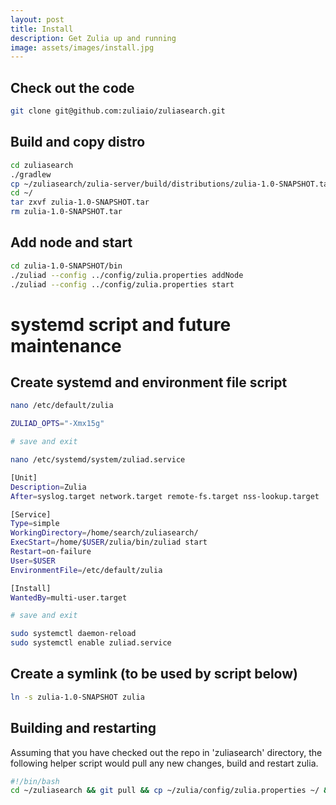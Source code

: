```yaml
---
layout: post
title: Install
description: Get Zulia up and running
image: assets/images/install.jpg
---
```


## Check out the code
```bash
git clone git@github.com:zuliaio/zuliasearch.git
```

## Build and copy distro
```bash
cd zuliasearch
./gradlew
cp ~/zuliasearch/zulia-server/build/distributions/zulia-1.0-SNAPSHOT.tar ~/
cd ~/
tar zxvf zulia-1.0-SNAPSHOT.tar
rm zulia-1.0-SNAPSHOT.tar
```

## Add node and start
```bash
cd zulia-1.0-SNAPSHOT/bin
./zuliad --config ../config/zulia.properties addNode
./zuliad --config ../config/zulia.properties start
```

# systemd script and future maintenance
## Create systemd and environment file script
```bash
nano /etc/default/zulia

ZULIAD_OPTS="-Xmx15g"

# save and exit

nano /etc/systemd/system/zuliad.service

[Unit]
Description=Zulia
After=syslog.target network.target remote-fs.target nss-lookup.target

[Service]
Type=simple
WorkingDirectory=/home/search/zuliasearch/
ExecStart=/home/$USER/zulia/bin/zuliad start
Restart=on-failure
User=$USER
EnvironmentFile=/etc/default/zulia

[Install]
WantedBy=multi-user.target

# save and exit

sudo systemctl daemon-reload
sudo systemctl enable zuliad.service

```

## Create a symlink (to be used by script below)
```bash
ln -s zulia-1.0-SNAPSHOT zulia
```

## Building and restarting
Assuming that you have checked out the repo in 'zuliasearch' directory, the following helper script would pull any new changes, build and restart zulia.

```bash
#!/bin/bash
cd ~/zuliasearch && git pull && cp ~/zulia/config/zulia.properties ~/ && ./gradlew -x test && cp ~/zuliasearch/zulia-server/build/distributions/zulia-1.0-SNAPSHOT.tar ~/ && rm -rf ~/zulia-1.0-SNAPSHOT && cd ~/ && tar -xvf zulia-1.0-SNAPSHOT.tar && rm zulia-1.0-SNAPSHOT.tar && cp ~/zulia.properties ~/zulia/config/zulia.properties && rm -f ~/zulia.properties && sudo systemctl restart zuliad
```
